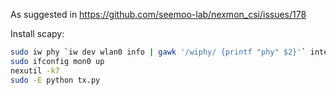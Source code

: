 As suggested in https://github.com/seemoo-lab/nexmon_csi/issues/178

Install scapy:





```sh
sudo iw phy `iw dev wlan0 info | gawk '/wiphy/ {printf "phy" $2}'` interface add mon0 type monitor
sudo ifconfig mon0 up
nexutil -k7
sudo -E python tx.py
```
<!--stackedit_data:
eyJoaXN0b3J5IjpbNjM3NDgyOTEzLC0xMjg2MTkwNzAyXX0=
-->